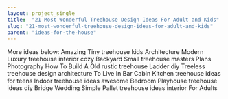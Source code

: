 ```yaml
---
layout: project_single
title:  "21 Most Wonderful Treehouse Design Ideas For Adult and Kids"
slug: "21-most-wonderful-treehouse-design-ideas-for-adult-and-kids"
parent: "ideas-for-the-house"
---
```

More ideas below: Amazing Tiny treehouse kids Architecture Modern Luxury treehouse interior cozy Backyard Small treehouse masters Plans Photography How To Build A Old rustic treehouse Ladder diy Treeless treehouse design architecture To Live In Bar Cabin Kitchen treehouse ideas for teens Indoor treehouse ideas awesome Bedroom Playhouse treehouse ideas diy Bridge Wedding Simple Pallet treehouse ideas interior For Adults